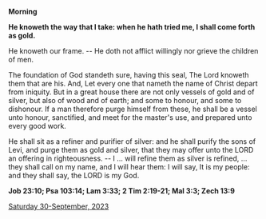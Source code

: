 **Morning**

**He knoweth the way that I take: when he hath tried me, I shall come forth as gold.**
 
He knoweth our frame. -- He doth not afflict willingly nor grieve the children of men.
 
The foundation of God standeth sure, having this seal, The Lord knoweth them that are his. And, Let every one that nameth the name of Christ depart from iniquity. But in a great house there are not only vessels of gold and of silver, but also of wood and of earth; and some to honour, and some to dishonour. If a man therefore purge himself from these, he shall be a vessel unto honour, sanctified, and meet for the master's use, and prepared unto every good work.
 
He shall sit as a refiner and purifier of silver: and he shall purify the sons of Levi, and purge them as gold and silver, that they may offer unto the LORD an offering in righteousness. -- I ... will refine them as silver is refined, ... they shall call on my name, and I will hear them: I will say, It is my people: and they shall say, the LORD is my God.  

**Job 23:10; Psa 103:14; Lam 3:33; 2 Tim 2:19-21; Mal 3:3; Zech 13:9**

[Saturday 30-September, 2023](https://t.me/daily_light)
